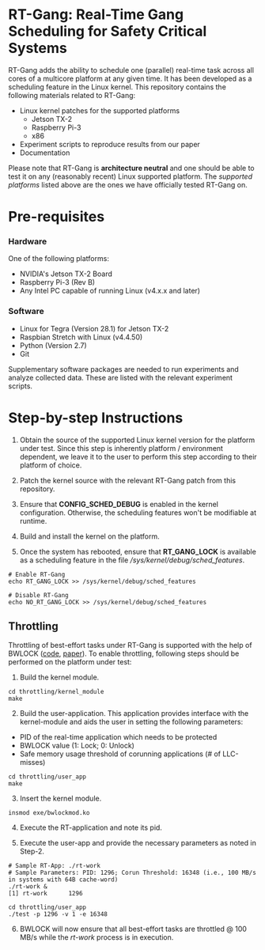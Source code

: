 # RT-Gang: Real-Time Gang Scheduling for Safety Critical Systems
RT-Gang adds the ability to schedule one (parallel) real-time task across all cores of a multicore platform at any given time. It has been developed as a scheduling feature in the Linux kernel. This repository contains the following materials related to RT-Gang:
- Linux kernel patches for the supported platforms
  - Jetson TX-2
  - Raspberry Pi-3
  - x86
- Experiment scripts to reproduce results from our paper
- Documentation

Please note that RT-Gang is **architecture neutral** and one should be able to test it on any (reasonably recent) Linux supported platform. The *supported platforms* listed above are the ones we have officially tested RT-Gang on.

# Pre-requisites
### Hardware
One of the following platforms:
+ NVIDIA's Jetson TX-2 Board
+ Raspberry Pi-3 (Rev B)
+ Any Intel PC capable of running Linux (v4.x.x and later)

### Software
+ Linux for Tegra (Version 28.1) for Jetson TX-2
+ Raspbian Stretch with Linux (v4.4.50)
+ Python (Version 2.7)
+ Git

Supplementary software packages are needed to run experiments and analyze collected data. These are listed with the relevant experiment scripts.

# Step-by-step Instructions
1. Obtain the source of the supported Linux kernel version for the platform under test. Since this step is inherently platform / environment dependent, we leave it to the user to perform this step according to their platform of choice.

2. Patch the kernel source with the relevant RT-Gang patch from this repository.

3. Ensure that **CONFIG_SCHED_DEBUG** is enabled in the kernel configuration. Otherwise, the scheduling features won't be modifiable at runtime.

4. Build and install the kernel on the platform.

5. Once the system has rebooted, ensure that **RT_GANG_LOCK** is available as a scheduling feature in the file */sys/kernel/debug/sched_features*.
```
# Enable RT-Gang
echo RT_GANG_LOCK >> /sys/kernel/debug/sched_features

# Disable RT-Gang
echo NO_RT_GANG_LOCK >> /sys/kernel/debug/sched_features
```

## Throttling
Throttling of best-effort tasks under RT-Gang is supported with the help of BWLOCK ([code](https://github.com/wali-ku/BWLOCK-GPU), [paper](http://drops.dagstuhl.de/opus/volltexte/2018/8983/pdf/LIPIcs-ECRTS-2018-19.pdf)). To enable throttling, following steps should be performed on the platform under test:

1. Build the kernel module.
```
cd throttling/kernel_module
make
```

2. Build the user-application. This application provides interface with the kernel-module and aids the user in setting the following parameters:
  - PID of the real-time application which needs to be protected
  - BWLOCK value (1: Lock; 0: Unlock)
  - Safe memory usage threshold of corunning applications (# of LLC-misses)
```
cd throttling/user_app
make
```

3. Insert the kernel module.
```
insmod exe/bwlockmod.ko
```

4. Execute the RT-application and note its pid.

5. Execute the user-app and provide the necessary parameters as noted in Step-2.
```
# Sample RT-App: ./rt-work
# Sample Parameters: PID: 1296; Corun Threshold: 16348 (i.e., 100 MB/s in systems with 64B cache-word)
./rt-work &
[1] rt-work      1296

cd throttling/user_app
./test -p 1296 -v 1 -e 16348
```

6. BWLOCK will now ensure that all best-effort tasks are throttled @ 100 MB/s while the *rt-work* process is in execution.

